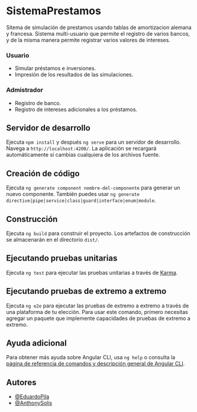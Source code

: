 # SistemaPrestamos

Sitema de simulación de prestamos usando tablas de amortizacion alemana y francesa. Sistema multi-usuario que permite el registro de varios bancos, y de la misma manera permite registrar varios valores de intereses.

### Usuario 
- Simular préstamos e inversiones.
- Impresión de los resultados de las simulaciones.
### Admistrador
- Registro de banco.
- Registro de intereses adicionales a los préstamos.

## Servidor de desarrollo

Ejecuta `npm install` y después  `ng serve` para un servidor de desarrollo. Navega a `http://localhost:4200/`. La aplicación se recargará automáticamente si cambias cualquiera de los archivos fuente.

## Creación de código

Ejecuta `ng generate component nombre-del-componente` para generar un nuevo componente. También puedes usar `ng generate directive|pipe|service|class|guard|interface|enum|module`.

## Construcción

Ejecuta `ng build` para construir el proyecto. Los artefactos de construcción se almacenarán en el directorio `dist/`.

## Ejecutando pruebas unitarias

Ejecuta `ng test` para ejecutar las pruebas unitarias a través de [Karma](https://karma-runner.github.io).

## Ejecutando pruebas de extremo a extremo

Ejecuta `ng e2e` para ejecutar las pruebas de extremo a extremo a través de una plataforma de tu elección. Para usar este comando, primero necesitas agregar un paquete que implemente capacidades de pruebas de extremo a extremo.

## Ayuda adicional

Para obtener más ayuda sobre Angular CLI, usa `ng help` o consulta la [página de referencia de comandos y descripción general de Angular CLI](https://angular.io/cli).

## Autores
- [@EduardoPila]([https://github.com/Eduardlink)
- [@AnthonySolis](https://github.com/Anthony6887)
